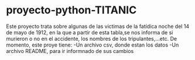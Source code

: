 # proyecto-python-TITANIC
Este proyecto trata sobre algunas de las victimas de la fatídica noche del 14 de mayo de 1912, en la que a partir de esta tabla,se nos informa de si murieron o no en el accidente, los nombres de los tripulantes,...etc.
De momento, este proye tiene:
-Un archivo csv, donde estan los datos
-Un archivo README, para ir informnado de sus cambios
